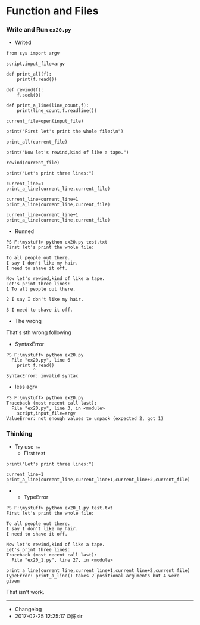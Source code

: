 # Function and Files

### Write and Run `ex20.py`

- Writed

```
from sys import argv

script,input_file=argv

def print_all(f):
    print(f.read())

def rewind(f):
    f.seek(0)

def print_a_line(line_count,f):
    print(line_count,f.readline())

current_file=open(input_file)

print("First let's print the whole file:\n")

print_all(current_file)

print("Now let's rewind,kind of like a tape.")

rewind(current_file)

print("Let's print three lines:")

current_line=1
print_a_line(current_line,current_file)

current_line=current_line+1
print_a_line(current_line,current_file)

current_line=current_line+1
print_a_line(current_line,current_file)
```

- Runned

```
PS F:\mystuff> python ex20.py test.txt
First let's print the whole file:

To all people out there.
I say I don't like my hair.
I need to shave it off.

Now let's rewind,kind of like a tape.
Let's print three lines:
1 To all people out there.

2 I say I don't like my hair.

3 I need to shave it off.
```

- The wrong

That's sth wrong following

- SyntaxError

```
PS F:\mystuff> python ex20.py
  File "ex20.py", line 6
    print f.read()
          ^
SyntaxError: invalid syntax
```

- less agrv

```
PS F:\mystuff> python ex20.py
Traceback (most recent call last):
  File "ex20.py", line 3, in <module>
    script,input_file=argv
ValueError: not enough values to unpack (expected 2, got 1)
```

### Thinking

- Try use `+=`
    - First test

```
print("Let's print three lines:")

current_line=1
print_a_line(current_line,current_line+1,current_line+2,current_file)
```

- 
    - TypeError

```
PS F:\mystuff> python ex20_1.py test.txt
First let's print the whole file:

To all people out there.
I say I don't like my hair.
I need to shave it off.

Now let's rewind,kind of like a tape.
Let's print three lines:
Traceback (most recent call last):
  File "ex20_1.py", line 27, in <module>
    print_a_line(current_line,current_line+1,current_line+2,current_file)
TypeError: print_a_line() takes 2 positional arguments but 4 were given
```

That isn't work.

***
- Changelog
- 2017-02-25 12:25:17 ©陈sir
